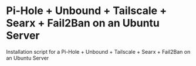 # Pi-Hole + Unbound + Tailscale + Searx + Fail2Ban on an Ubuntu Server
Installation script for a Pi-Hole + Unbound + Tailscale + Searx + Fail2Ban on an Ubuntu Server
